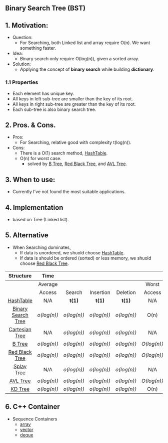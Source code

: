 ## Binary Search Tree (BST)
## 1. Motivation: 
- Question:
    - For Searching, both Linked list and array require O(n). We want something faster.
- Idea:
    - Binary search only require O(log(n)), given a sorted array.
- Solution: 
    - Applying the concept of **binary search** while building **dictionary**.

### 1.1 Properties
- Each element has unique key.
- All keys in left sub-tree are smaller than the key of its root. 
- All keys in right sub-tree are greater than the key of its root. 
- Each sub-tree is also binary search tree.

## 2. Pros. & Cons.
- Pros: 
    - For Searching, relative good with complexity t(log(n)).
- Cons:
    - There is a O(1) search method, [HashTable](../ch8_Hash/8_2_Hashtable.md).
    - O(n) for worst case.
        - solved by [B Tree](../ch11_MultipathSearchTree/11_2_B_Tree.md), [Red Black Tree](../ch10_HigPerformancyBinarySearchTree/10_3_RedBlackTree.md), and [AVL Tree](../ch10_HigPerformancyBinarySearchTree/10_2_AVL_Tree.md).
    

## 3. When to use:
- Currently I've not found the most suitable applications.

## 4. Implementation
- based on Tree (Linked list).

## 5. Alternative
- When Searching dominates, 
    - If data is unordered, we shuold choose [HashTable](../ch8_Hash/8_2_Hashtable.md).
    - If data is should be ordered (sorted) or less memory, we shuold choose [Red Black Tree](../ch10_HigPerformancyBinarySearchTree/10_3_RedBlackTree.md).

Structure |**Time**| | | | | | | |**Space**
:-----:|:-----:|:-----:|:-----:|:-----:|:-----:|:-----:|:-----:|:-----:|:-----:
 ||Average| | | |Worst| | | |Worst
 ||Access|Search|Insertion|Deletion|Access|Search|Insertion|Deletion|-
 [HashTable](../1_DataStructure/ch8_Hash/8_2_Hashtable.md)|N/A|**t(1)**|**t(1)**|**t(1)**|N/A|O(n)|O(n)|O(n)|O(n)
[Binary Search Tree](../1_DataStructure/ch5_Tree/5_7_BST.md)|*o(log(n))*|*o(log(n))*|*o(log(n))*|*o(log(n))*|O(n)|O(n)|O(n)|O(n)|O(n)
[Cartesian Tree](../1_DataStructureOthers/CartesianTree.md)|N/A|*o(log(n))*|*o(log(n))*|*o(log(n))*|N/A|O(n)|O(n)|O(n)|O(n)
[B Tree](../1_DataStructure/ch11_MultipathSearchTree/11_2_B_Tree.md)|*o(log(n))*|*o(log(n))*|*o(log(n))*|*o(log(n))*|*O(log(n))*|*O(log(n))*|*O(log(n))*|*O(log(n))*|O(n)
[Red Black Tree](../1_DataStructure/ch10_HigPerformancyBinarySearchTree/10_3_RedBlackTree.md)|*o(log(n))*|*o(log(n))*|*o(log(n))*|*o(log(n))*|*O(log(n))*|*O(log(n))*|*O(log(n))*|*O(log(n))*|O(n)
[Splay Tree](../1_DataStructure/ch10_HigPerformancyBinarySearchTree/10_4_SplayTree.md)|N/A|*o(log(n))*|*o(log(n))*|*o(log(n))*|N/A|*O(log(n))*|*O(log(n))*|*O(log(n))*|O(n)
[AVL Tree](../1_DataStructure/ch10_HigPerformancyBinarySearchTree/10_2_AVL_Tree.md)|*o(log(n))*|*o(log(n))*|*o(log(n))*|*o(log(n))*|*O(log(n))*|*O(log(n))*|*O(log(n))*|*O(log(n))*|O(n)
[KD Tree](../1_DataStructure/Others/KD_Tree.md)|*o(log(n))*|*o(log(n))*|*o(log(n))*|*o(log(n))*|O(n)|O(n)|O(n)|O(n)|O(n)


## 6. C++ Container
- Sequence Containers
    - [array](../2_Containers/array/array.md)
    - [vector](../2_Containers/vector/vector.md)
    - [deque](../2_Containers/deque/deque.md)

